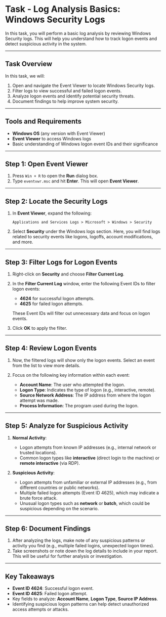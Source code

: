 
# Task - Log Analysis Basics: Windows Security Logs

In this task, you will perform a basic log analysis by reviewing Windows Security logs. This will help you understand how to track logon events and detect suspicious activity in the system.

---

## Task Overview

In this task, we will:

1. Open and navigate the Event Viewer to locate Windows Security logs.
2. Filter logs to view successful and failed logon events.
3. Analyze logon events and identify potential security threats.
4. Document findings to help improve system security.

---

## Tools and Requirements

- **Windows OS** (any version with Event Viewer)
- **Event Viewer** to access Windows logs
- Basic understanding of Windows logon event IDs and their significance

---

## Step 1: Open Event Viewer

1. Press `Win + R` to open the **Run** dialog box.
2. Type `eventvwr.msc` and hit **Enter**. This will open **Event Viewer**.

---

## Step 2: Locate the Security Logs

1. In **Event Viewer**, expand the following:
   
   ```
   Applications and Services Logs > Microsoft > Windows > Security
   ```

2. Select **Security** under the Windows logs section. Here, you will find logs related to security events like logons, logoffs, account modifications, and more.

---

## Step 3: Filter Logs for Logon Events

1. Right-click on **Security** and choose **Filter Current Log**.

2. In the **Filter Current Log** window, enter the following Event IDs to filter logon events:
   - **4624** for successful logon attempts.
   - **4625** for failed logon attempts.

   These Event IDs will filter out unnecessary data and focus on logon events.

3. Click **OK** to apply the filter.

---

## Step 4: Review Logon Events

1. Now, the filtered logs will show only the logon events. Select an event from the list to view more details.

2. Focus on the following key information within each event:
   - **Account Name**: The user who attempted the logon.
   - **Logon Type**: Indicates the type of logon (e.g., interactive, remote).
   - **Source Network Address**: The IP address from where the logon attempt was made.
   - **Process Information**: The program used during the logon.

---

## Step 5: Analyze for Suspicious Activity

1. **Normal Activity**:
   - Logon attempts from known IP addresses (e.g., internal network or trusted locations).
   - Common logon types like **interactive** (direct login to the machine) or **remote interactive** (via RDP).

2. **Suspicious Activity**:
   - Logon attempts from unfamiliar or external IP addresses (e.g., from different countries or public networks).
   - Multiple failed logon attempts (Event ID 4625), which may indicate a brute force attack.
   - Unusual logon types such as **network** or **batch**, which could be suspicious depending on the scenario.

---

## Step 6: Document Findings

1. After analyzing the logs, make note of any suspicious patterns or activity you find (e.g., multiple failed logins, unexpected logon times).
2. Take screenshots or note down the log details to include in your report. This will be useful for further analysis or investigation.

---

## Key Takeaways

- **Event ID 4624**: Successful logon event.
- **Event ID 4625**: Failed logon attempt.
- Key fields to analyze: **Account Name**, **Logon Type**, **Source IP Address**.
- Identifying suspicious logon patterns can help detect unauthorized access attempts or attacks.

